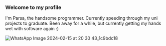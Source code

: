 ### Welcome to my profile

I'm Parsa, the handsome programmer. Currently speeding through my uni projects to graduate. Been away for a while, but currently getting my hands wet with software again :)

![WhatsApp Image 2024-02-15 at 20 30 43_1c9bdc18](https://github.com/parsssa/parsssa/assets/107321532/b688b19e-bb64-4819-9908-031705617bb6)
